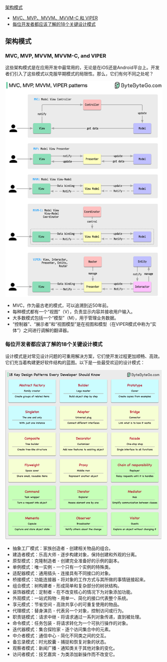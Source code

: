 [架构模式](#架构模式)

- [MVC、MVP、MVVM、MVVM-C 和 VIPER](#mvc-mvp-mvvm-mvvm-c-和-viper)
- [每位开发者都应该了解的18个关键设计模式](#每位开发者都应该了解的18个关键设计模式)

## 架构模式

### MVC, MVP, MVVM, MVVM-C, and VIPER
这些架构模式是在应用开发中最常用的，无论是在iOS还是Android平台上。开发者们引入了这些模式以克服早期模式的局限性。那么，它们有何不同之处呢？
<p>
  <img src="images/client arch patterns.png" style="width: 720px" />
</p>

- MVC，作为最古老的模式，可以追溯到近50年前。
- 每种模式都有一个“视图”（V），负责显示内容并接收用户输入。
- 大多数模式包括一个“模型”（M），用于管理业务数据。
- “控制器”、“展示者”和“视图模型”是在视图和模型（在VIPER模式中称为“实体”）之间进行调解的翻译器。

### 每位开发者都应该了解的18个关键设计模式

设计模式是对常见设计问题的可重用解决方案，它们使开发过程更加顺畅、高效。它们充当着构建更好软件结构的蓝图。以下是一些最受欢迎的设计模式：
<p>
  <img src="images/18-oo-patterns.png" />
</p>

- 抽象工厂模式：家族创造者 - 创建相关物品的组合。
- 建造者模式：乐高大师 - 逐步构建对象，保持创建和外观的分离。
- 原型模式：克隆制造者 - 创建完全准备好的示例的副本。
- 单例模式：唯一实例 - 一个只有一个实例的特殊类。
- 适配器模式：通用插头 - 连接具有不同接口的对象。
- 桥接模式：功能连接器 - 将对象的工作方式与其所做的事情链接起来。
- 组合模式：树构建者 - 形成简单和复杂部分的树状结构。
- 装饰器模式：定制者 - 在不改变核心的情况下为对象添加功能。
- 外观模式：一站式购物 - 用单一、简化的接口代表整个系统。
- 享元模式：节省空间 - 高效共享小的可重复使用的物品。
- 代理模式：替身演员 - 代表另一个对象，控制访问或行为。
- 职责链模式：请求中继 - 将请求通过一系列对象传递，直到被处理。
- 命令模式：任务包装 - 将请求转化为一个可执行操作的对象。
- 迭代器模式：集合探险家 - 逐个访问集合中的元素。
- 中介者模式：通信中心 - 简化不同类之间的交互。
- 备忘录模式：时光胶囊 - 捕捉和恢复对象的状态。
- 观察者模式：新闻广播 - 通知类关于其他对象的变化。
- 访问者模式：技艺嘉宾 - 为类添加新操作而不改变它。